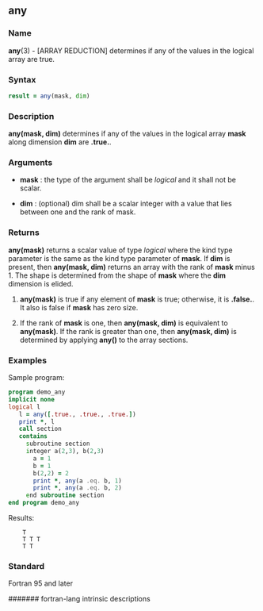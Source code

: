 ## any
### __Name__

__any__(3) - \[ARRAY REDUCTION\] determines if any of the values in the logical array are true.


### __Syntax__
```fortran
result = any(mask, dim)
```
### __Description__

__any(mask, dim)__ determines if any of the values in the logical
array __mask__ along dimension __dim__ are __.true.__.

### __Arguments__

  - __mask__
    : the type of the argument shall be _logical_ and it shall not be
    scalar.

  - __dim__
    : (optional) dim shall be a scalar integer with a value that lies
    between one and the rank of mask.

### __Returns__

__any(mask)__ returns a scalar value of type _logical_ where the kind type
parameter is the same as the kind type parameter of __mask__. If __dim__ is
present, then __any(mask, dim)__ returns an array with the rank of __mask__
minus 1. The shape is determined from the shape of __mask__ where the __dim__
dimension is elided.

1.  __any(mask)__ is true if any element of __mask__ is true; otherwise, it
    is __.false.__. It also is false if __mask__ has zero size.

2.  If the rank of __mask__ is one, then __any(mask, dim)__ is equivalent to
    __any(mask)__. If the rank is greater than one, then __any(mask,
    dim)__ is determined by applying __any()__ to the array sections.

### __Examples__

Sample program:
```fortran
program demo_any
implicit none
logical l
   l = any([.true., .true., .true.])
   print *, l
   call section
   contains
     subroutine section
     integer a(2,3), b(2,3)
       a = 1
       b = 1
       b(2,2) = 2
       print *, any(a .eq. b, 1)
       print *, any(a .eq. b, 2)
     end subroutine section
end program demo_any
```
  Results:
```text
    T
    T T T
    T T
```
### __Standard__

Fortran 95 and later

####### fortran-lang intrinsic descriptions
